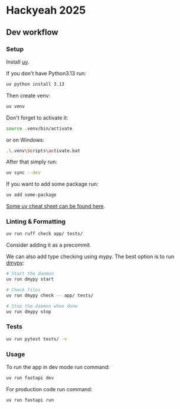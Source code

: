 # Hackyeah 2025

## Dev workflow

### Setup

Install [uv](https://docs.astral.sh/uv/getting-started/installation/).

If you don't have Python3.13 run:

```bash
uv python install 3.13
```

Then create venv:

```bash
uv venv
```

Don't forget to activate it:

```bash
source .venv/bin/activate
```

or on Windows:

```bash
.\.venv\Scripts\activate.bat
```

After that simply run:

```bash
uv sync --dev
```

If you want to add some package run:

```bash
uv add some-package
```

[Some uv cheat sheet can be found here](https://gist.github.com/gwangjinkim/70b353e63492e2bdd37f24b441b128b4).

### Linting & Formatting

```bash
uv run ruff check app/ tests/
```

Consider adding it as a precommit.

We can also add type checking using mypy. The best option is to run [dmypy](https://mypy.readthedocs.io/en/stable/mypy_daemon.html):

```bash
# Start the daemon
uv run dmypy start

# Check files
uv run dmypy check -- app/ tests/

# Stop the daemon when done
uv run dmypy stop
```

### Tests

```bash
uv run pytest tests/ -v
```

### Usage

To run the app in dev mode run command:

```bash
uv run fastapi dev
```

For production code run command:

```bash
uv run fastapi run
```
